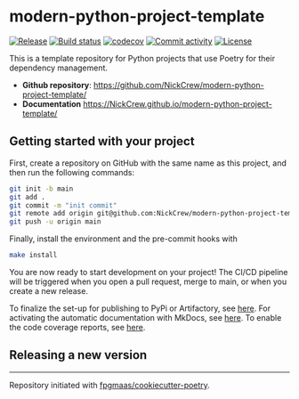 # modern-python-project-template

[![Release](https://img.shields.io/github/v/release/NickCrew/modern-python-project-template)](https://img.shields.io/github/v/release/NickCrew/modern-python-project-template)
[![Build status](https://img.shields.io/github/actions/workflow/status/NickCrew/modern-python-project-template/main.yml?branch=main)](https://github.com/NickCrew/modern-python-project-template/actions/workflows/main.yml?query=branch%3Amain)
[![codecov](https://codecov.io/gh/NickCrew/modern-python-project-template/branch/main/graph/badge.svg)](https://codecov.io/gh/NickCrew/modern-python-project-template)
[![Commit activity](https://img.shields.io/github/commit-activity/m/NickCrew/modern-python-project-template)](https://img.shields.io/github/commit-activity/m/NickCrew/modern-python-project-template)
[![License](https://img.shields.io/github/license/NickCrew/modern-python-project-template)](https://img.shields.io/github/license/NickCrew/modern-python-project-template)

This is a template repository for Python projects that use Poetry for their dependency management.

- **Github repository**: <https://github.com/NickCrew/modern-python-project-template/>
- **Documentation** <https://NickCrew.github.io/modern-python-project-template/>

## Getting started with your project

First, create a repository on GitHub with the same name as this project, and then run the following commands:

```bash
git init -b main
git add .
git commit -m "init commit"
git remote add origin git@github.com:NickCrew/modern-python-project-template.git
git push -u origin main
```

Finally, install the environment and the pre-commit hooks with

```bash
make install
```

You are now ready to start development on your project!
The CI/CD pipeline will be triggered when you open a pull request, merge to main, or when you create a new release.

To finalize the set-up for publishing to PyPi or Artifactory, see [here](https://fpgmaas.github.io/cookiecutter-poetry/features/publishing/#set-up-for-pypi).
For activating the automatic documentation with MkDocs, see [here](https://fpgmaas.github.io/cookiecutter-poetry/features/mkdocs/#enabling-the-documentation-on-github).
To enable the code coverage reports, see [here](https://fpgmaas.github.io/cookiecutter-poetry/features/codecov/).

## Releasing a new version

---

Repository initiated with [fpgmaas/cookiecutter-poetry](https://github.com/fpgmaas/cookiecutter-poetry).
